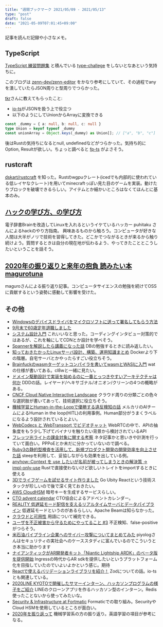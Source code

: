 ```yaml
---
title: "週間ブックマーク 2021/05/09 - 2021/05/13"
type: "post"
draft: false
date: "2021-05-09T07:01:45+09:00"
---
```


記事を読んだ記録や小さなメモ。

## TypeScript
[TypeScript 練習問題集](https://gist.github.com/kenmori/8cea4b82dd12ad31f565721c9c456662) と積んでいる [type-challege](https://github.com/type-challenges/type-challenges) をしないとなあという気持ちに。

このブログは [zenn-dev/zenn-editor](https://github.com/zenn-dev/zenn-editor) をかなり参考にしていて、その過程でanyを潰していたらJSON周りと型周りでつらかった。

[tkr](https://twitter.com/kgtkr)さんに教えてもらったこと:
- [io-ts](https://github.com/gcanti/io-ts)がJSONを扱う上で役立つ
- 以下のようにしてUnionからArrayに変換できる
```ts:sample.ts
const _dummy = { a: null, b: null, c: null }
type Union = keyof typeof _dummy
const unionArray = Object.keys(_dummy) as Union[]; // ["a", "b", "c"] 
```
後はRustの気持ちになるとnull, undefinedなどがつらかった。気持ち的にOption, Resultが欲しい。ちょっと調べると [fp-ts](https://github.com/gcanti/fp-ts) がよさそう。

## rustcraft
[dskart/rustcraft](https://github.com/dskart/rustcraft) を知った。Rustのwgpuクレート(icedでも内部的に使われている低レイヤなクレート)を用いてminecraftっぽい見た目のゲームを実装。動けたりブロックを破壊できるらしい。アイテムとか細かいところはなくてほんとに基本のみ。

## [ハックの学び方、の学び方](https://speakerdeck.com/puhitaku/hatukufalsexue-bifang-falsexue-bifang)
電子辞書Brainを改造してLinuxを入れるというイケているハッカー puhitaku さんによるhackのやり方指南。
興味あるものから触ろう。コンピュータが好きな人間は大半がノリで技術を習得してきた。どこかでつながるときが来るから触り続けよう。質問するときは自分の現在地が伝わるよう、やってきたこととこうしたいということを話そう。

## [2020年の振り返りと来年の抱負 読みたい本 magurotuna](https://zenn.dev/magurotuna/articles/f0a946e47b32ae)
maguroさんによる振り返り記事。コンピュータサイエンスの勉強を続けてOSSに貢献するという姿勢に感動して影響を受けた。

## その他
- [Windowsのデバイスドライバをマイクロソフトに送って署名してもらう方法](http://nahitafu.cocolog-nifty.com/nahitafu/2021/05/post-0027a5.html)
- [9月末で60歳定年退職しました](https://hyoshiok.hatenablog.com/entry/20180930/p1)
- [システム設計入門](https://github.com/donnemartin/system-design-primer/blob/master/README-ja.md#%E3%82%B7%E3%82%B9%E3%83%86%E3%83%A0%E8%A8%AD%E8%A8%88%E7%9B%AE%E6%AC%A1) これいいなと思った。コーディングインタビュー対策的ではあるが、これを軸にしてCDNとか設計を学べそう。
- [Spannerを解説したら講義になった話](https://ubansi.com/cloud_spanner/) DBの勉強するときに読み返したい。
- [知っておきたかったLinuxサーバ設計、構築、運用知識まとめ](https://thelarklife1021.hatenablog.com/entry/2021/04/30/114122) Dockerより下の階層。自宅サーバとかやったらすごい役立ちそう。
- [Brainfuckのwasmターゲットコンパイラを書いてwasmとWASIに入門](https://zenn.dev/mshaka/articles/5e2e9a0e02c93bc3d38b) watの仕様が書いてある。cl8wと一緒に見たい。
- [ドメイン駆動設計で実装を始めるのに一番とっつきやすいアーキテクチャは何か](https://little-hands.hatenablog.com/entry/2017/10/04/231743) DDDの話。レイヤード/ヘキサゴナル/オニオン/クリーンの4つの概略がある。
- [CNCF Cloud Native Interactive Landscape](https://landscape.cncf.io/) クラウド周りの分類ごとの色々な選択肢が書いてあって、技術選択に役立ちそう。
- [機械学習とHuman-in-the-Loopで優勝する違反検知の話](https://engineering.mercari.com/blog/entry/2020-03-25-180000/) メルカリのAIチームによるHuman in the loop(HITL)の利用事例。Human部分がうまくラベルになるよう設計されているとよい。
- [WebCodecs と WebTransport でビデオチャット](https://blog.jxck.io/entries/2020-09-01/webcodecs-webtransport-chat.html) WebRTCの中で、APIの抽象度をもう少し下げてバイナリを触りたい背景から検討されているAPI
- [フレッツ光ライトの課金対象に関する考察](https://notoken.hatenadiary.com/entry/2021/05/10/010256) ネタ記事かと思いきや計測を行っていて面白い。PPPoEとか未だに分かっていないので調べる。
- [Ruby3の静的型検査を活用して、新規プロダクト開発の開発効率を向上させた話](https://tech.ga-tech.co.jp/entry/ruby3-typecheck-rails) steepを利用して、妥協しながらも効果を出している例。
- [anyhow::Context を use したいが名前が被ってしまうときの解決策 -> impl-only-use](https://zenn.dev/magurotuna/articles/2c4037b75f7e51) Rustで直接使わないけど欲しいトレイトをimportするときに使える
- [3Dでライフゲームを試せるサイト作りました](https://qiita.com/ishishow/items/e4340a598fdfae52510a) Go Ubity Reactという技術スタックが珍しいので後で深く見ておきたい。
- [AWS CloudHSM](https://aws.amazon.com/jp/cloudhsm/) 暗号キーを生成するサービスらしい。
- [CTO advent calendar](https://adventar.org/calendars/5573) CTO協会によるアドベントカレンダー。
- [REALITY 低遅延モード配信を支えるリアルタイムサーバとデータパイプライン](https://techcon.gree.jp/2020/session/Session-11) 低遅延モードというのがあるらしい。Apache Beamは知らなかった。
- [クラウドと可用性](https://heartbeats.jp/hbblog/2021/05/availability-on-cloud.html) 用語について補完できる。
- [ユーザを不正被害から守るためにやってること #3](https://inside.dmm.com/entry/2021/03/08/fraud-prevention-team-introduction-3) 不正検知、false-positiveがつらそう。
- [米石油パイプライン企業へのサイバー攻撃についてまとめてみた](https://piyolog.hatenadiary.jp/entry/2021/05/12/051650) piyologさんはセキュリティの実社会へのケーススタディに富んでいるのでこういうとき本当に助かります
- [ナイアンティックがAR開発者キット「Niantic Lightship ARDK」のベータ版を提供開始](https://www.moguravr.com/niantic-lightship-ardk/) Ingressの時代からAR sdkを提供したいというプラットフォーム化を目指していたのでいよいよかという感じ。期待
- [Reactで使えるバリデーションライブラリを紹介！](https://bagelee.com/programming/react/validation-library/) Zodについての話。io-tsとも関連している。
- [2020LINE KYOTOで開催したサマーインターン、ハッカソンプログラムの様子をご紹介](https://engineering.linecorp.com/ja/blog/2020-line-kyoto-summer-internship/) LINEのクローンアプリを作るハッカソン型のインターン。Redis使ったことないから使ってみたいな。
- [Security & Infrastructure at Fortmatic](https://medium.com/fortmatic/security-infrastructure-at-fortmatic-4a95c3688997) Formaticでの取り組み。SecurityやCloud HSMを使用しているところが面白い。
- [2020年を振り返って](https://scrapbox.io/crosssceneofwin-55673688/2020%E5%B9%B4%E3%82%92%E6%8C%AF%E3%82%8A%E8%BF%94%E3%81%A3%E3%81%A6) 機械学習系の方の振り返り。英語学習の項目が参考になる。
